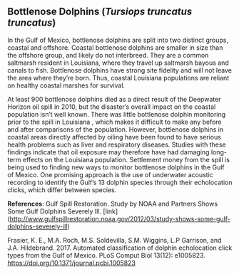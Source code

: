## Bottlenose Dolphins (*Tursiops truncatus truncatus*)

In the Gulf of Mexico, bottlenose dolphins are split into two distinct groups, coastal and offshore. Coastal bottlenose dolphins are smaller in size than the offshore group, and likely do not interbreed. They are a common saltmarsh resident in Louisiana, where they travel up saltmarsh bayous and canals to fish. Bottlenose dolphins have strong site fidelity and will not leave the area where they’re born. Thus, coastal Louisiana populations are reliant on healthy coastal marshes for survival.

At least 900 bottlenose dolphins died as a direct result of the Deepwater Horizon oil spill in 2010, but the disaster’s overall impact on the coastal population isn’t well known. There was little bottlenose dolphin monitoring prior to the spill in Louisiana , which makes it difficult to make any before and after comparisons of the population. However, bottlenose dolphins in coastal areas directly affected by oiling have been found to have serious health problems such as liver and respiratory diseases. Studies with these findings indicate that oil exposure may therefore have had damaging long-term effects on the Louisiana population. Settlement money from the spill is being used to finding new ways to monitor bottlenose dolphins in the Gulf of Mexico. One promising approach is the use of underwater acoustic recording to identify the Gulf’s 13 dolphin species through their echolocation clicks, which differ between species. 

**References**: Gulf Spill Restoration. Study by NOAA and Partners Shows Some Gulf Dolphins Severely Ill. [link]
(http://www.gulfspillrestoration.noaa.gov/2012/03/study-shows-some-gulf-dolphins-severely-ill)


Frasier, K. E., M.A. Roch, M.S. Soldevilla, S.M. Wiggins, L.P Garrison, and J.A. Hildebrand. 2017. Automated classification of dolphin echolocation click types from the Gulf of Mexico. PLoS Comput Biol 13(12): e1005823. https://doi.org/10.1371/journal.pcbi.1005823
